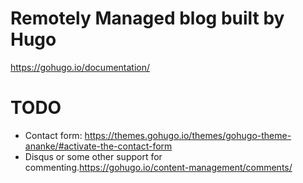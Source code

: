 # Remotely Managed blog built by Hugo

https://gohugo.io/documentation/

# TODO
- Contact form: https://themes.gohugo.io/themes/gohugo-theme-ananke/#activate-the-contact-form
- Disqus or some other support for commenting.https://gohugo.io/content-management/comments/
